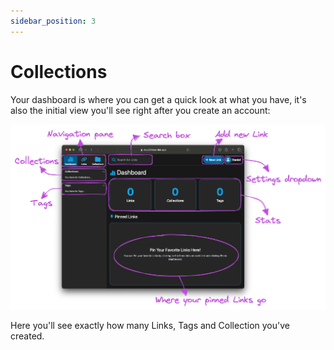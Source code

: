 ```yaml
---
sidebar_position: 3
---
```


# Collections

Your dashboard is where you can get a quick look at what you have, it's also the initial view you'll see right after you create an account:

![Labeled dashboard](/img/labeled-dashboard.png)

Here you'll see exactly how many Links, Tags and Collection you've created.
